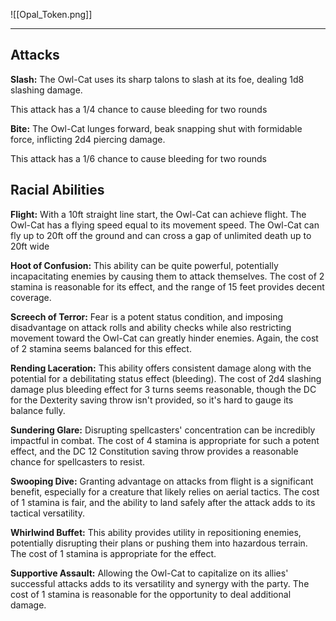 ![[Opal_Token.png]]

---
## Attacks
**Slash:** The Owl-Cat uses its sharp talons to slash at its foe, dealing 1d8 slashing damage.

This attack has a 1/4 chance to cause bleeding for two rounds

**Bite:** The Owl-Cat lunges forward, beak snapping shut with formidable force, inflicting 2d4 piercing damage.

This attack has a 1/6 chance to cause bleeding for two rounds

## Racial Abilities
**Flight:** With a 10ft straight line start, the Owl-Cat can achieve flight. The Owl-Cat has a flying speed equal to its movement speed. The Owl-Cat can fly up to 20ft off the ground and can cross a gap of unlimited death up to 20ft wide

**Hoot of Confusion:** This ability can be quite powerful, potentially incapacitating enemies by causing them to attack themselves. The cost of 2 stamina is reasonable for its effect, and the range of 15 feet provides decent coverage.

**Screech of Terror:** Fear is a potent status condition, and imposing disadvantage on attack rolls and ability checks while also restricting movement toward the Owl-Cat can greatly hinder enemies. Again, the cost of 2 stamina seems balanced for this effect.

**Rending Laceration:** This ability offers consistent damage along with the potential for a debilitating status effect (bleeding). The cost of 2d4 slashing damage plus bleeding effect for 3 turns seems reasonable, though the DC for the Dexterity saving throw isn't provided, so it's hard to gauge its balance fully.

**Sundering Glare:** Disrupting spellcasters' concentration can be incredibly impactful in combat. The cost of 4 stamina is appropriate for such a potent effect, and the DC 12 Constitution saving throw provides a reasonable chance for spellcasters to resist.

**Swooping Dive:** Granting advantage on attacks from flight is a significant benefit, especially for a creature that likely relies on aerial tactics. The cost of 1 stamina is fair, and the ability to land safely after the attack adds to its tactical versatility.

**Whirlwind Buffet:** This ability provides utility in repositioning enemies, potentially disrupting their plans or pushing them into hazardous terrain. The cost of 1 stamina is appropriate for the effect.

**Supportive Assault:** Allowing the Owl-Cat to capitalize on its allies' successful attacks adds to its versatility and synergy with the party. The cost of 1 stamina is reasonable for the opportunity to deal additional damage.

